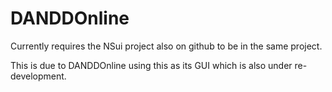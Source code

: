 DANDDOnline
===========

Currently requires the NSui project also on github to be in the same project.

This is due to DANDDOnline using this as its GUI which is also under re-development.
